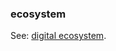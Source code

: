 ### ecosystem

<p class="c8"><span>See: </span><span class="c2"><a class="c3" href="#h.edgw5dskp7an">digital ecosystem</a></span><span>.</span></p>